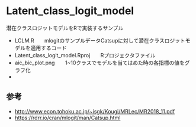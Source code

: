 # Latent_class_logit_model

潜在クラスロジットモデルをRで実装するサンプル
- LCLM.R　　mlogitのサンプルデータCatsupに対して潜在クラスロジットモデルを適用するコード
- Latent_class_logit_model.Rproj　　Rプロジェクタファイル
- aic_bic_plot.png　　1~10クラスでモデルを当てはめた時の各指標の値をグラフ化
- 
## 参考
- http://www.econ.tohoku.ac.jp/~isgk/Kougi/MRLec/MR2018_11.pdf
- https://rdrr.io/cran/mlogit/man/Catsup.html
